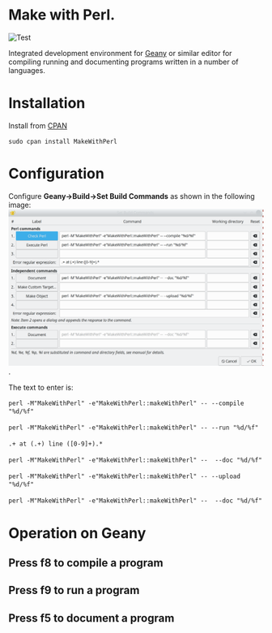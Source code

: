 # Make with Perl.

![Test](https://github.com/philiprbrenan/MakeWithPerl/workflows/Test/badge.svg)

Integrated development environment for
[Geany](https://www.geany.org/download/releases/) or similar editor for
compiling running and documenting programs written in a number of languages.

# Installation

Install from [CPAN](https://metacpan.org/release/MakeWithPerl)

    sudo cpan install MakeWithPerl

# Configuration

Configure **Geany->Build->Set Build Commands** as shown in the following image: ![image](https://github.com/philiprbrenan/MakeWithPerl/blob/main/Geany.png).

The text to enter is:

    perl -M"MakeWithPerl" -e"MakeWithPerl::makeWithPerl" -- --compile "%d/%f"

    perl -M"MakeWithPerl" -e"MakeWithPerl::makeWithPerl" -- --run "%d/%f"

    .+ at (.+) line ([0-9]+).*

    perl -M"MakeWithPerl" -e"MakeWithPerl::makeWithPerl" --  --doc "%d/%f"

    perl -M"MakeWithPerl" -e"MakeWithPerl::makeWithPerl" -- --upload "%d/%f"

    perl -M"MakeWithPerl" -e"MakeWithPerl::makeWithPerl" --  --doc "%d/%f"


# Operation on Geany

## Press **f8** to compile a program

## Press **f9** to run a program

## Press **f5** to document a program
